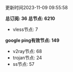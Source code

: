 更新时间2023-11-09 09:55:58

**总订阅: 36**
**总节点: 6210**
- vless节点: 7

**google ping有效节点: 149**
- v2ray节点: 68
- trojan节点: 24
- ss节点: 57
